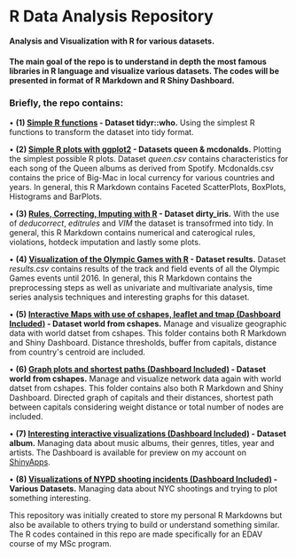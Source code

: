 # R Data Analysis Repository
**Analysis and Visualization with R for various datasets.**

#### The main goal of the repo is to understand in depth the most famous libraries in R language and visualize various datasets. The codes will be presented in format of R Markdown and R Shiny Dashboard.

### Briefly, the repo contains:

  • **(1) [Simple R functions](https://github.com/christakakis/r_data_analysis/tree/main/(1)%20Simple%20R%20functions) - Dataset tidyr::who.** Using the simplest R functions to transform the dataset into tidy format.
  
  • **(2) [Simple R plots with ggplot2](https://github.com/christakakis/r_data_analysis/tree/main/(2)%20Simple%20R%20plots%20with%20ggplot2) - Datasets queen & mcdonalds.** Plotting the simplest possible R plots. Dataset _queen.csv_ contains characteristics for each song of the Queen albums as derived from Spotify. Mcdonalds.csv contains the price of Big-Mac in local currency for various countries and years. In general, this R Markdown contains Faceted ScatterPlots, BoxPlots, Histograms and BarPlots.
  
  • **(3) [Rules, Correcting, Imputing with R](https://github.com/christakakis/r_data_analysis/tree/main/(3)%20Rules%2C%20Correcting%2C%20Imputing%20with%20R) - Dataset dirty_iris.** With the use of _deducorrect_, _editrules_ and _VIM_ the dataset is transofrmed into tidy. In general, this R Markdown contains numerical and caterogical rules, violations, hotdeck imputation and lastly some plots.
  
  • **(4) [Visualization of the Olympic Games with R](https://github.com/christakakis/r_data_analysis/tree/main/(4)%20Visualization%20of%20the%20Olympic%20Games%20with%20R) - Dataset results.** Dataset _results.csv_ contains results of the track and field events of all the Olympic Games events until 2016. In general, this R Markdown contains the preprocessing steps as well as univariate and multivariate analysis, time series analysis techniques and interesting graphs for this dataset.
  
  • **(5) [Interactive Maps with use of cshapes, leaflet and tmap (Dashboard Included)](https://github.com/christakakis/r_data_analysis/tree/main/(5)%20Interactive%20Maps%20with%20use%20of%20cshapes%2C%20leaflet%20and%20tmap%20(Dashboard%20Included)) - Dataset world from cshapes.** Manage and visualize geographic data with world datset from cshapes. This folder contains both R Markdown and Shiny Dashboard. Distance thresholds, buffer from capitals, distance from country's centroid are included. 
  
  • **(6) [Graph plots and shortest paths (Dashboard Included)](https://github.com/christakakis/r_data_analysis/tree/main/(6)%20Graph%20plots%20and%20shortest%20paths%20(Dashboard%20Included)) - Dataset world from cshapes.** Manage and visualize network data again with world datset from cshapes. This folder contains also both R Markdown and Shiny Dashboard. Directed graph of capitals and their distances, shortest path between capitals considering weight distance or total number of nodes are included.
  
  • **(7) [Interesting interactive visualizations (Dashboard Included)](https://github.com/christakakis/r_data_analysis/tree/main/(7)%20Interesting%20interactive%20visualizations%20(Dashboard%20Included)) - Dataset album.** Managing data about music albums, their genres, titles, year and artists. The Dashboard is available for preview on my account on [ShinyApps](https://christakakis.shinyapps.io/Dashboard-Albums/).

  • **(8) [Visualizations of NYPD shooting incidents (Dashboard Included)](https://github.com/christakakis/r_data_analysis/tree/main/(8)%20Visualizations%20of%20NYPD%20shooting%20incidents%20(Dashboard%20Included)) - Various Datasets.** Managing data about NYC shootings and trying to plot something interesting.

This repository was initially created to store my personal R Markdowns but also be available to others trying to build or understand something similar.
The R codes contained in this repo are made specifically for an EDAV course of my MSc program.
